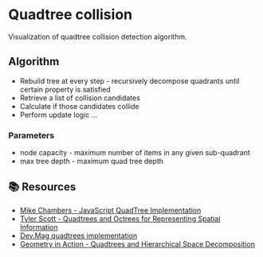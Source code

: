 # Quadtree collision

Visualization of quadtree collision detection algorithm.

## Algorithm

- Rebuild tree at every step - recursively decompose quadrants until certain property is satisfied
- Retrieve a list of collision candidates
- Calculate if those candidates collide
- Perform update logic ...

### Parameters
- node capacity - maximum number of items in any given sub-quadrant 
- max tree depth - maximum quad tree depth

## 📚 Resources

- [Mike Chambers - JavaScript QuadTree Implementation](http://www.mikechambers.com/blog/2011/03/21/javascript-quadtree-implementation/)
- [Tyler Scott - Quadtrees and Octrees for Representing Spatial Information](https://www.youtube.com/watch?v=xFcQaig5Z2A)
- [Dev.Mag quadtrees implementation](http://devmag.org.za/2011/02/23/quadtrees-implementation/)
- [Geometry in Action - Quadtrees and Hierarchical Space Decomposition
  ](https://www.ics.uci.edu/~eppstein/gina/quadtree.html)
